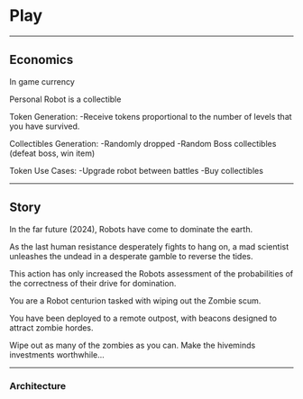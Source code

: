 # Play

----------------------------------------------------------------------------------

## Economics

In game currency

Personal Robot is a collectible

Token Generation:
  -Receive tokens proportional to the number of levels that you have survived.

Collectibles Generation:
  -Randomly dropped
  -Random Boss collectibles (defeat boss, win item)

Token Use Cases:
  -Upgrade robot between battles
  -Buy collectibles

----------------------------------------------------------------------------------  

## Story

In the far future (2024), Robots have come to dominate the earth.

As the last human resistance desperately fights to hang on, a mad scientist unleashes the undead in a desperate gamble to reverse the tides.

This action has only increased the Robots assessment of the probabilities of the correctness of their drive for domination.

You are a Robot centurion tasked with wiping out the Zombie scum.

You have been deployed to a remote outpost, with beacons designed to attract zombie hordes.

Wipe out as many of the zombies as you can. Make the hiveminds investments worthwhile...

----------------------------------------------------------------------------------

### Architecture
